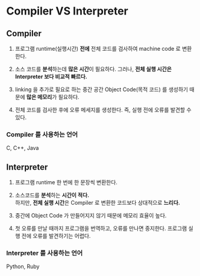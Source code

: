 # Compiler VS Interpreter

## Compiler
1. 프로그램 runtime(실행시간) <b>전에</b> 전체 코드를 검사하여 machine code 로 변환한다.

2. 소스 코드를 <b>분석</b>하는데 <b>많은 시간</b>이 필요하다.
그러나, <b>전체 실행 시간은 Interpreter 보다 비교적 빠르다.</b>

3. linking 을 추가로 필요로 하는 중간 공간 Object Code(목적 코드) 를 생성하기 때문에 <b>많은 메모리</b>가 필요하다.

4. 전체 코드를 검사한 후에 오류 메세지를 생성한다. 즉, 실행 전에 오류를 발견할 수 있다.

### Compiler 를 사용하는 언어
C, C++, Java

## Interpreter
1. 프로그램 runtime 한 번에 한 문장씩 변환한다.

2. 소스코드를 <b>분석</b>하는 <b>시간이 적다.    
</b>하지만, <b>전체 실행 시간</b>은 Compiler 로 변환한 코드보다 상대적으로 <b>느리다.</b>

3. 중간에 Object Code 가 만들어지지 않기 때문에 메모리 효율이 높다.

4. 첫 오류를 만날 때까지 프로그램을 번역하고, 오류를 만나면 중지한다. 프로그램 실행 전에 오류를 발견하기는 어렵다. 

### Interpreter 를 사용하는 언어 
Python, Ruby
